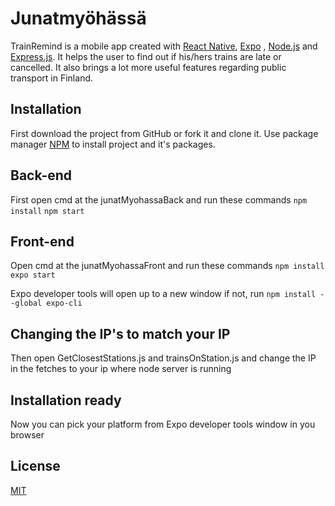 # Junatmyöhässä 

TrainRemind is a mobile app created with [React Native](https://reactnative.dev/), [Expo](https://expo.dev/) , [Node.js](https://nodejs.org/en/) and [Express.js](https://expressjs.com/). It helps the user to find out if his/hers trains are late or cancelled. It also brings a lot more useful features regarding public transport in Finland.

## Installation
First download the project from GitHub or fork it and clone it. 
Use package manager [NPM](https://www.npmjs.com/) to install project and it's packages.

## Back-end
First open cmd at the junatMyohassaBack and run these commands
```npm install```
```npm start```

## Front-end

Open cmd at the junatMyohassaFront and run these commands
```npm install```
```expo start```

Expo developer tools will open up to a new window if not, run 
```npm install --global expo-cli```

## Changing the IP's to match your IP

Then open GetClosestStations.js and trainsOnStation.js and change the IP in the fetches to your ip where node server is running

## Installation ready
Now you can pick your platform from Expo developer tools window in you browser

## License
[MIT](https://choosealicense.com/licenses/mit/)
